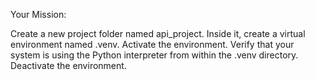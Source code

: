 Your Mission:

Create a new project folder named api_project.
Inside it, create a virtual environment named .venv.
Activate the environment.
Verify that your system is using the Python interpreter from within the .venv directory.
Deactivate the environment.